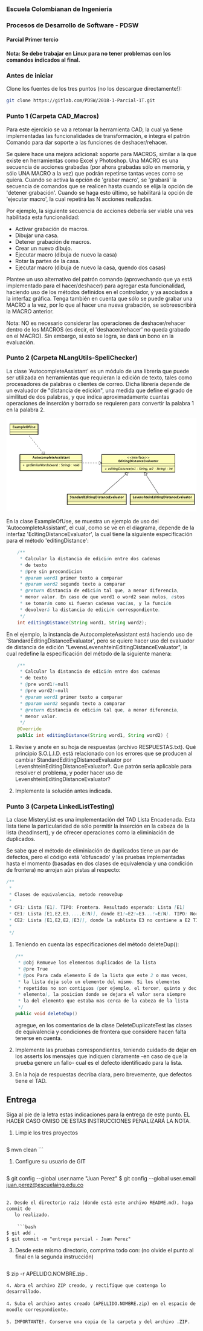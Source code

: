 ### Escuela Colombianan de Ingeniería
### Procesos de Desarrollo de Software - PDSW
#### Parcial Primer tercio

#### Nota: Se debe trabajar en Linux para no tener problemas con los comandos indicados al final.

### Antes de iniciar

Clone los fuentes de los tres puntos (no los descargue directamente!):

```bash
git clone https://gitlab.com/PDSW/2018-1-Parcial-1T.git
```

### Punto 1 (Carpeta CAD_Macros)

Para este ejercicio se va a retomar la herramienta CAD, la cual ya tiene
implementadas las funcionalidades de transformación, e integra el patrón Comando
para dar soporte a las funciones de deshacer/rehacer.

Se quiere hace una mejora adicional: soporte para MACROS, similar a la que
existe en herramientas como Excel y Photoshop. Una MACRO es una secuencia de
acciones grabadas (por ahora grabadas sólo en memoria, y sólo UNA MACRO a la
vez) que podrán repetirse tantas veces como se quiera. Cuando se activa la
opción de 'grabar macro', se 'grabará' la secuencia de comandos que se realicen
hasta cuando se elija la opción de 'detener grabación'. Cuando se haga esto
último, se habilitará la opción de 'ejecutar macro', la cual repetirá las N
acciones realizadas.

Por ejemplo, la siguiente secuencia de acciones debería ser viable una ves
habilitada esta funcionalidad:

* Activar grabación de macros.
* Dibujar una casa.
* Detener grabación de macros.
* Crear un nuevo dibujo.
* Ejecutar macro (dibuja de nuevo la casa)
* Rotar la partes de la casa.
* Ejecutar macro (dibuja de nuevo la casa, quendo dos casas)

Plantee un uso alternativo del patrón comando (aprovechando que ya está
implementado para el hacer/deshacer) para agregar esta funcionalidad, haciendo
uso de los métodos definidos en el controlador, y ya asociados a la interfaz
gráfica. Tenga también en cuenta que sólo se puede grabar una MACRO a la vez,
por lo que al hacer una nueva grabación, se sobreescribirá la MACRO anterior.

Nota: NO es necesario considerar las operaciones de deshacer/rehacer dentro de
los MACROS (es decir, el 'deshacer/rehacer' no queda grabado en el MACRO). Sin
embargo, si esto se logra, se dará un bono en la evaluación.



### Punto 2 (Carpeta NLangUtils-SpellChecker)

La clase 'AutocompleteAssistant' es un módulo de una librería que puede ser
utilizada en herramientas que requieran la edición de texto, tales como
procesadores de palabras o clientes de correo. Dicha librería depende de un
evaluador de "distancia de edición", una medida que define el grado de similitud
de dos palabras, y que indica aproximadamente cuantas operaciones de inserción y
borrado se requieren para convertir la palabra 1 en la palabra 2.

![](img/model-nlang.png)

En la clase ExampleOfUse, se muestra un ejemplo de uso del
'AutocompleteAssistant', el cual, como se ve en el diagrama, depende de la
interfaz 'EditingDistanceEvaluator', la cual tiene la siguiente especificación
para el método 'editingDistance':

```java
    /**
     * Calcular la distancia de edición entre dos cadenas
     * de texto
     * @pre sin precondicion
     * @param word1 primer texto a comparar
     * @param word2 segundo texto a comparar
     * @return distancia de edición tal que, a menor diferencia,
     * menor valor. En caso de que word1 o word2 sean nulos, éstos 
     * se tomarán como si fueran cadenas vacías, y la función
     * devolverá la distancia de edición correspondiente.
     */
    int editingDistance(String word1, String word2);
```

En el ejemplo, la instancia de AutocompleteAssistant está haciendo uso de
'StandardEditingDistanceEvaluator', pero se quiere hacer uso del evaluador de
distancia de edición "LevensLevenshteinEditingDistanceEvaluator", la cual
redefine la especificación del método de la siguiente manera:

```java
    /**
     * Calcular la distancia de edición entre dos cadenas
     * de texto
     * @pre word1!=null
     * @pre word2!=null
     * @param word1 primer texto a comparar
     * @param word2 segundo texto a comparar
     * @return distancia de edición tal que, a menor diferencia,
     * menor valor. 
     */    
    @Override
    public int editingDistance(String word1, String word2) {
```

1. Revise y anote en su hoja de respuestas (archivo RESPUESTAS.txt). Qué
   principio S.O.L.I.D. está relacionado con los errores que se producen al
   cambiar StandardEditingDistanceEvaluator por
   LevenshteinEditingDistanceEvaluator?. Que patrón sería aplicable para
   resolver el problema, y poder hacer uso de
   LevenshteinEditingDistanceEvaluator?

2. Implemente la solución antes indicada.

### Punto 3 (Carpeta LinkedListTesting)


La clase MisteryList es una implementación del TAD Lista Encadenada. Esta lista
tiene la particularidad de sólo permitir la inserción en la cabeza de la lista
(headInsert), y de ofrecer operaciones como la eliminiación de duplicados.

Se sabe que el método de eliminiación de duplicados tiene un par de defectos,
pero el código está 'obfuscado' y las pruebas implementadas hasta el momento
(basadas en dos clases de equivalencia y una condición de frontera) no arrojan
aún pistas al respecto:

```java
/**
 *
 * Clases de equivalencia, metodo removeDup
 * 
 * CF1: Lista [E1]. TIPO: Frontera. Resultado esperado: Lista [E1]
 * CE1: Lista [E1,E2,E3,...,E(N)], donde E1!=E2!=E3...!=E(N). TIPO: Normal. Resultado esperado: Lista [E1,E2,E3,...,E(N)]
 * CE2: Lista [E1,E2,E2,[E3]], donde la sublista E3 no contiene a E2 TIPO: Normal. Resultado esperado: Lista [E1,E2,[E3]]
 * 
 */

```

1. Teniendo en cuenta las especificaciones del método deleteDup():

    ```java
    /**
     * @obj Remueve los elementos duplicados de la lista
     * @pre True
     * @pos Para cada elemento E de la lista que este 2 o mas veces,
     * la lista deja solo un elemento del mismo. Si los elementos
     * repetidos no son contiguos (por ejemplo, el tercer, quinto y decimo
     * elemento), la posicion donde se dejara el valor sera siempre
     * la del elemento que estaba mas cerca de la cabeza de la lista
     */
    public void deleteDup()
    ```

    agregue, en los comentarios de la clase DeleteDuplicateTest las clases de
    equivalencia y condiciones de frontera que considere hacen falta tenerse en
    cuenta.
 
2. Implemente las pruebas correspondientes, teniendo cuidado de dejar en los
   asserts los mensajes que indiquen claramente -en caso de que la prueba genere
   un fallo- cual es el defecto identificado para la lista.

3. En la hoja de respuestas decriba clara, pero brevemente, que defectos tiene el TAD.

## Entrega

Siga al pie de la letra estas indicaciones para la entrega de este punto. EL
HACER CASO OMISO DE ESTAS INSTRUCCIONES PENALIZARÁ LA NOTA.

1. Limpie los tres proyectos

	```bash
$ mvn clean
    ```

1. Configure su usuario de GIT

	```bash
$ git config --global user.name "Juan Perez"
$ git config --global user.email juan.perez@escuelaing.edu.co
```

2. Desde el directorio raíz (donde está este archivo README.md), haga commit de
   lo realizado.

	```bash
$ git add .
$ git commit -m "entrega parcial - Juan Perez"
```


3. Desde este mismo directorio, comprima todo con: (no olvide el punto al final
   en la segunda instrucción)

	```bash
$ zip -r APELLIDO.NOMBRE.zip .
```
4. Abra el archivo ZIP creado, y rectifique que contenga lo desarrollado.

4. Suba el archivo antes creado (APELLIDO.NOMBRE.zip) en el espacio de moodle correspondiente.

5. IMPORTANTE!. Conserve una copia de la carpeta y del archivo .ZIP.
 

